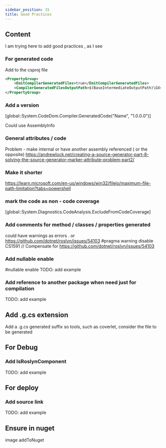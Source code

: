 ```yaml
---
sidebar_position: 15
title: Good Practices
---
```


## Content 

I am trying here to add good practices , as I see 

### For generated code

Add to the csproj file

```xml
<PropertyGroup>
    <EmitCompilerGeneratedFiles>true</EmitCompilerGeneratedFiles>
    <CompilerGeneratedFilesOutputPath>$(BaseIntermediateOutputPath)\GX</CompilerGeneratedFilesOutputPath>
</PropertyGroup>
 ```
 
### Add a version

[global::System.CodeDom.Compiler.GeneratedCode("Name", "1.0.0.0")]

Could use AssemblyInfo 

### General attributes / code 

Problem - make internal or have another assembly referenced ( or the opposite)
https://andrewlock.net/creating-a-source-generator-part-8-solving-the-source-generator-marker-attribute-problem-part2/


### Make it shorter


https://learn.microsoft.com/en-us/windows/win32/fileio/maximum-file-path-limitation?tabs=powershell

### mark the code as non - code coverage

[global::System.Diagnostics.CodeAnalysis.ExcludeFromCodeCoverage]



 ### Add comments for method / classes  /  properties generated

 could have warnings as errors .
 or 
https://github.com/dotnet/roslyn/issues/54103
#pragma warning disable CS1591 // Compensate for https://github.com/dotnet/roslyn/issues/54103

 ### Add nullable enable
 
 #nullable enable
TODO: add example

 ### Add reference to another package when need just for compilation

 
TODO: add example

## Add .g.cs extension

Add a .g.cs generated suffix so tools, such as coverlet, consider the file to be generated

## For Debug

### Add IsRoslynComponent

TODO: add example


## For deploy

### Add source link

TODO: add example

## Ensure in nuget

image addToNuget

